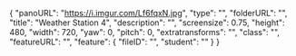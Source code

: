 {
      "panoURL": "https://i.imgur.com/Lf6fqxN.jpg",
      "type": "",
      "folderURL": "",
      "title": "Weather Station 4",
      "description": "",
      "screensize": 0.75,
      "height": 480,
      "width": 720,
      "yaw": 0,
      "pitch": 0,
      "extratransforms": "",
      "class": "",
      "featureURL": "",
      "feature": {
         "fileID": "",
         "student": ""
      }
   }